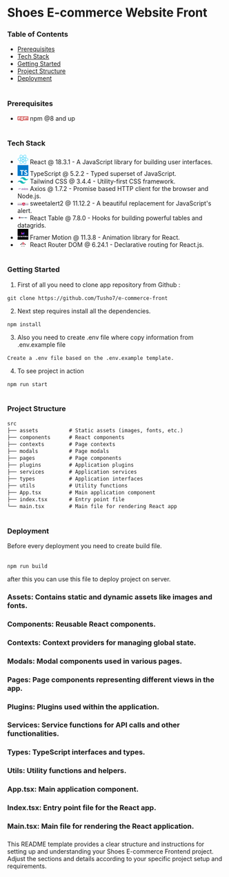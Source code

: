 # Shoes E-commerce Website Front

### Table of Contents

- [Prerequisites](#prerequisites)
- [Tech Stack](#Tecg-Stack)
- [Getting Started](#Getting-Started)
- [Project Structure](#Project-Structure)
- [Deployment](#Deployment)

#

### Prerequisites

- <img src="./readme/npm.png" width="25" style="top: 8px" /> npm @8 and up

#

### Tech Stack

- <img src="./readme/react.png" width="25" style="top: 8px" /> React @ 18.3.1 - A JavaScript library for building user interfaces.
- <img src="./readme/typescript.png" width="25" style="top: 8px" /> TypeScript @ 5.2.2 - Typed superset of JavaScript.
- <img src="./readme/tailwind.png" width="25" style="top: 8px" /> Tailwind CSS @ 3.4.4 - Utility-first CSS framework.
- <img src="./readme/axios.png" width="25" style="top: 8px" /> Axios @ 1.7.2 - Promise based HTTP client for the browser and Node.js.
- <img src="./readme/sweetalert.png" width="25" style="top: 8px" /> sweetalert2 @ 11.12.2 - A beautiful replacement for JavaScript's alert.
- <img src="./readme/react-table.jpeg" width="25" style="top: 8px" /> React Table @ 7.8.0 - Hooks for building powerful tables and datagrids.
- <img src="./readme/framer-motion.jpeg" width="25" style="top: 8px" /> Framer Motion @ 11.3.8 - Animation library for React.
- <img src="./readme/react-router.png" width="25" style="top: 8px" /> React Router DOM @ 6.24.1 - Declarative routing for React.js.

#

### Getting Started

1. First of all you need to clone app repository from Github :

```
git clone https://github.com/Tusho7/e-commerce-front
```

2. Next step requires install all the dependencies.

```
npm install
```

3. Also you need to create .env file where copy information from .env.example file

```
Create a .env file based on the .env.example template.
```

4. To see project in action

```
npm run start
```

#

### Project Structure

```
src
├── assets          # Static assets (images, fonts, etc.)
├── components      # React components
├── contexts        # Page contexts
├── modals          # Page modals
├── pages           # Page components
├── plugins         # Application plugins
├── services        # Application services
├── types           # Application interfaces
├── utils           # Utility functions
├── App.tsx         # Main application component
├── index.tsx       # Entry point file
└── main.tsx        # Main file for rendering React app
```

#

### Deployment

Before every deployment you need to create build file.

```

npm run build

```

after this you can use this file to deploy project on server.

### Assets: Contains static and dynamic assets like images and fonts.

### Components: Reusable React components.

### Contexts: Context providers for managing global state.

### Modals: Modal components used in various pages.

### Pages: Page components representing different views in the app.

### Plugins: Plugins used within the application.

### Services: Service functions for API calls and other functionalities.

### Types: TypeScript interfaces and types.

### Utils: Utility functions and helpers.

### App.tsx: Main application component.

### Index.tsx: Entry point file for the React app.

### Main.tsx: Main file for rendering the React application.

###

This README template provides a clear structure and instructions for setting up and understanding your Shoes E-commerce Frontend project. Adjust the sections and details according to your specific project setup and requirements.
